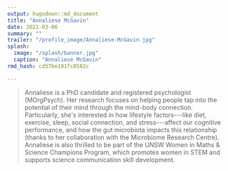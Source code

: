 ```yaml
---
output: hugodown::md_document
title: "Annaliese McGavin"
date: 2021-03-06
summary: ""
trailer: "/profile_image/Annaliese-McGavin.jpg"
splash:
  image: "/splash/banner.jpg"
  caption: "Annaliese McGavin"
rmd_hash: cd57be101fc8582c

---
```


> Annaliese is a PhD candidate and registered psychologist (MOrgPsych). Her research focuses on helping people tap into the potential of their mind through the mind-body connection. Particularly, she's interested in how lifestyle factors---like diet, exercise, sleep, social connection, and stress---affect our cognitive performance, and how the gut microbiota impacts this relationship (thanks to her collaboration with the Microbiome Research Centre). Annaliese is also thrilled to be part of the UNSW Women in Maths & Science Champions Program, which promotes women in STEM and supports science communication skill development.

